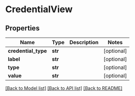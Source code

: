 # CredentialView

## Properties
Name | Type | Description | Notes
------------ | ------------- | ------------- | -------------
**credential_type** | **str** |  | [optional] 
**label** | **str** |  | [optional] 
**type** | **str** |  | [optional] 
**value** | **str** |  | [optional] 

[[Back to Model list]](../README.md#documentation-for-models) [[Back to API list]](../README.md#documentation-for-api-endpoints) [[Back to README]](../README.md)


